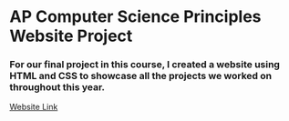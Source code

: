 # AP Computer Science Principles Website Project
### For our final project in this course, I created a website using HTML and CSS to showcase all the projects we worked on throughout this year.
[Website Link](wvcs.github.io/website-hannahsamuel/)
